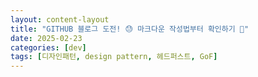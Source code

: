 ```yaml
---
layout: content-layout
title: "GITHUB 블로그 도전! 😓 마크다운 작성법부터 확인하기 🥳"
date: 2025-02-23
categories: [dev]
tags: [디자인패턴, design pattern, 헤드퍼스트, GoF]
---
```



